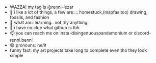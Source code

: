 -  WAZZA! my tag is @renni-lezar
- 👀 i like a lot of things, a few are:::; homestuck,(mspfas too) drawing, fossils, and fashion
- 🌱 what am i learning.. not rlly anything
- 💞️ i have no clue what github is tbh
- 📫 you can reach me on insta-disingenuouspandemonium or discord-renni.benni
- 😄 pronouns: he/it
-  funny fact: my art projects take long to complete even tho they look simple

<!---
renni-lezar/renni-lezar is a ✨ special ✨ repository because its `README.md` (this file) appears on your GitHub profile.
You can click the Preview link to take a look at your changes.
--->
